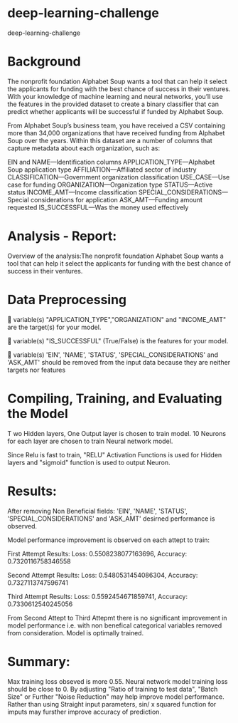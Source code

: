 # deep-learning-challenge
deep-learning-challenge

# Background

The nonprofit foundation Alphabet Soup wants a tool that can help it select the applicants for funding with the best chance of success in their ventures. With your knowledge of machine learning and neural networks, you’ll use the features in the provided dataset to create a binary classifier that can predict whether applicants will be successful if funded by Alphabet Soup.

From Alphabet Soup’s business team, you have received a CSV containing more than 34,000 organizations that have received funding from Alphabet Soup over the years. Within this dataset are a number of columns that capture metadata about each organization, such as:

EIN and NAME—Identification columns
APPLICATION_TYPE—Alphabet Soup application type
AFFILIATION—Affiliated sector of industry
CLASSIFICATION—Government organization classification
USE_CASE—Use case for funding
ORGANIZATION—Organization type
STATUS—Active status
INCOME_AMT—Income classification
SPECIAL_CONSIDERATIONS—Special considerations for application
ASK_AMT—Funding amount requested
IS_SUCCESSFUL—Was the money used effectively


# Analysis - Report:

Overview of the analysis:The nonprofit foundation Alphabet Soup wants a tool that can help it select the applicants for funding with the best chance of success in their ventures.



# Data Preprocessing

	variable(s) "APPLICATION_TYPE","ORGANIZATION" and "INCOME_AMT" are the target(s) for your model.

	variable(s) "IS_SUCCESSFUL" (True/False) is the features for your model.

	variable(s) 'EIN', 'NAME', 'STATUS', 'SPECIAL_CONSIDERATIONS' and 'ASK_AMT' should be removed from the input data because they are neither targets nor features 



# Compiling, Training, and Evaluating the Model

T  wo Hidden layers, One Output layer is chosen to train model. 10 Neurons for each layer are chosen to train Neural network model.

  Since Relu is fast to train, "RELU" Activation Functions is used for Hidden layers and "sigmoid" function is used to output Neuron.  


# Results: 

After removing Non Beneficial fields: 'EIN', 'NAME', 'STATUS', 'SPECIAL_CONSIDERATIONS' and 'ASK_AMT' desirned performance is observed.

Model performance improvement is observed on each attept to train: 

First Attempt Results:  Loss: 0.5508238077163696, Accuracy: 0.7320116758346558

Second Attempt Results: Loss: 0.5480531454086304, Accuracy: 0.7327113747596741

Third Attempt Results:  Loss: 0.5592454671859741, Accuracy: 0.7330612540245056

From Second Attept to Third Attepmt there is no significant improvement in model performance i.e. with non benefical categorical variables removed from consideration. Model is optimally trained.

# Summary: 

Max training loss obseved is more 0.55. Neural network model training loss should be close to 0. By adjusting "Ratio of training to test data", "Batch Size" or Further "Noise Reduction" may help improve model performance. Rather than using Straight input parameters, sin/ x squared function for imputs may fursther improve accuracy of prediction.


